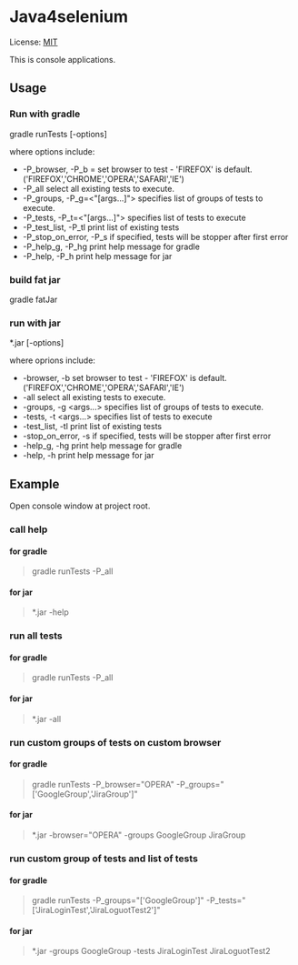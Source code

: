 # Java4selenium

License: [MIT](License.txt)

This is console applications.

## Usage

### Run with gradle

gradle runTests [-options] 

where options include:
*    -P_browser, -P_b =<value>     set browser to test - 'FIREFOX' is default. ('FIREFOX','CHROME','OPERA','SAFARI','IE')
*    -P_all                        select all existing tests to execute.
*    -P_groups, -P_g=<"[args...]"> specifies list of groups of tests to execute.
*    -P_tests, -P_t=<"[args...]">  specifies list of tests to execute
*    -P_test_list, -P_tl	   print list of existing tests
*    -P_stop_on_error, -P_s	   if specified, tests will be stopper after first error
*    -P_help_g, -P_hg		   print help message for gradle
*    -P_help, -P_h                 print help message for jar

### build fat jar

gradle fatJar

### run with jar

*.jar [-options]

where oprions include:
*    -browser, -b <value>     	   set browser to test - 'FIREFOX' is default. ('FIREFOX','CHROME','OPERA','SAFARI','IE')
*    -all                          select all existing tests to execute.
*    -groups, -g <args...> 	   specifies list of groups of tests to execute.
*    -tests, -t <args...>  	   specifies list of tests to execute
*    -test_list, -tl	   	   print list of existing tests
*    -stop_on_error, -s	   	   if specified, tests will be stopper after first error
*    -help_g, -hg		   print help message for gradle
*    -help, -h                 	   print help message for jar

## Example

Open console window at project root.

### call help
#### for gradle
> gradle runTests -P_all

#### for jar
> *.jar -help

### run all tests
#### for gradle
> gradle runTests -P_all

#### for jar
> *.jar -all

### run custom groups of tests on custom browser
#### for gradle
> gradle runTests -P_browser="OPERA" -P_groups="['GoogleGroup','JiraGroup']"

#### for jar
> *.jar -browser="OPERA" -groups GoogleGroup JiraGroup

### run custom group of tests and list of tests
#### for gradle
> gradle runTests -P_groups="['GoogleGroup']" -P_tests="['JiraLoginTest','JiraLoguotTest2']"

#### for jar
> *.jar -groups GoogleGroup -tests JiraLoginTest JiraLoguotTest2

